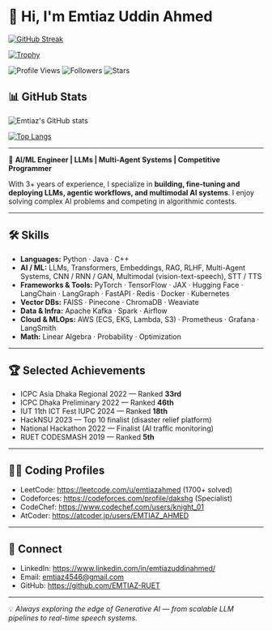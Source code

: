 # 👋 Hi, I'm Emtiaz Uddin Ahmed

[![GitHub Streak](https://github-readme-streak-stats.vercel.app/?user=EMTIAZ-RUET&theme=tokyonight)](https://github.com/EMTIAZ-RUET)

[![Trophy](https://github-profile-trophy.vercel.app/?username=EMTIAZ-RUET&theme=tokyonight&no-frame=false&no-bg=false&margin-w=4)](https://github.com/EMTIAZ-RUET)

![Profile Views](https://komarev.com/ghpvc/?username=EMTIAZ-RUET&color=blueviolet)
![Followers](https://img.shields.io/github/followers/EMTIAZ-RUET?label=Followers&style=social)
![Stars](https://img.shields.io/github/stars/EMTIAZ-RUET?style=social)

## 📊 GitHub Stats

![Emtiaz's GitHub stats](https://github-readme-stats.vercel.app/api?username=EMTIAZ-RUET&show_icons=true&theme=tokyonight)

[![Top Langs](https://github-readme-stats.vercel.app/api/top-langs/?username=EMTIAZ-RUET&layout=compact&theme=tokyonight)](https://github.com/EMTIAZ-RUET)

---

🚀 **AI/ML Engineer | LLMs | Multi-Agent Systems | Competitive Programmer**

With 3+ years of experience, I specialize in **building, fine-tuning and deploying LLMs, agentic workflows, and multimodal AI systems**. I enjoy solving complex AI problems and competing in algorithmic contests.

---

## 🛠️ Skills

- **Languages:** Python · Java · C++  
- **AI / ML:** LLMs, Transformers, Embeddings, RAG, RLHF, Multi-Agent Systems, CNN / RNN / GAN, Multimodal (vision-text-speech), STT / TTS  
- **Frameworks & Tools:** PyTorch · TensorFlow · JAX · Hugging Face · LangChain · LangGraph · FastAPI · Redis · Docker · Kubernetes  
- **Vector DBs:** FAISS · Pinecone · ChromaDB · Weaviate  
- **Data & Infra:** Apache Kafka · Spark · Airflow  
- **Cloud & MLOps:** AWS (ECS, EKS, Lambda, S3) · Prometheus · Grafana · LangSmith  
- **Math:** Linear Algebra · Probability · Optimization

---

## 🏆 Selected Achievements

- ICPC Asia Dhaka Regional 2022 — Ranked **33rd**  
- ICPC Dhaka Preliminary 2022 — Ranked **46th**  
- IUT 11th ICT Fest IUPC 2024 — Ranked **18th**  
- HackNSU 2023 — Top 10 finalist (disaster relief platform)  
- National Hackathon 2022 — Finalist (AI traffic monitoring)  
- RUET CODESMASH 2019 — Ranked **5th**

---

## 👨‍💻 Coding Profiles

- LeetCode: https://leetcode.com/u/emtiazahmed (1700+ solved)  
- Codeforces: https://codeforces.com/profile/dakshg (Specialist)  
- CodeChef: https://www.codechef.com/users/knight_01  
- AtCoder: https://atcoder.jp/users/EMTIAZ_AHMED

---

## 🔗 Connect

- LinkedIn: https://www.linkedin.com/in/emtiazuddinahmed/  
- Email: emtiaz4546@gmail.com  
- GitHub: https://github.com/EMTIAZ-RUET

---

💡 *Always exploring the edge of Generative AI — from scalable LLM pipelines to real-time speech systems.*
